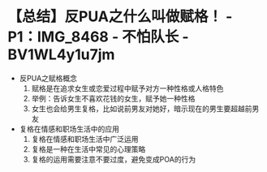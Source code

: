 # 【总结】反PUA之什么叫做赋格！ - P1：IMG_8468 - 不怕队长 - BV1WL4y1u7jm

-   反PUA之赋格概念
    1.  赋格是在追求女生或恋爱过程中赋予对方一种性格或人格特色
    2.  举例：告诉女生不喜欢花钱的女生，赋予她一种性格
    3.  女生也会给男生复格，比如说前男友对她好，暗示现在的男生要超越前男友
-   复格在情感和职场生活中的应用
    1.  复格在情感和职场生活中广泛运用
    2.  复格是一种在生活中常见的心理策略
    3.  复格的运用需要注意不要过度，避免变成POA的行为